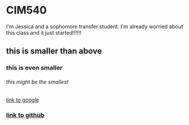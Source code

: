 # CIM540

I'm Jessica and a sophomore transfer student. I'm already worried about this class and it just started!!!!!!


## this is smaller than above

### this is even smaller

###### this might be the smallest

[link to google](http://google.com)

### [link to github](github.com)
